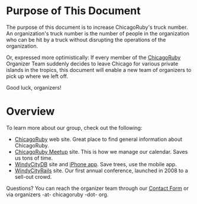 Purpose of This Document
==

The purpose of this document is to increase ChicagoRuby's truck number. An organization's truck number is the number of people in the organization who can be hit by a truck without disrupting the operations of the organization.

Or, expressed more optimistically: If every member of the [ChicagoRuby](http://chicagoruby.org) Organizer Team suddenly decides to leave Chicago for various private islands in the tropics, this document will enable a new team of organizers to pick up where we left off.

Good luck, organizers!


Overview
==
To learn more about our group, check out the following:

* [ChicagoRuby](http://chicagoruby.org) web site. Great place to find general information about ChicagoRuby.
* [ChicagoRuby Meetup](http://meetup.com/chicagoruby) site. This is how we manage our calendar. Saves us tons of time.
* [WindyCityDB](http://windycitydb.org) site and [iPhone app](http://windycitydb.org/iphone). Save trees, use the mobile app.
* [WindyCityRails](http://windycityrails.org) site. Our first annual conference, launched in 2008 to a sell-out crowd.

Questions? You can reach the organizer team through our [Contact Form](http://chicagoruby.org/contact) or via organizers -at- chicagoruby -dot- org.
